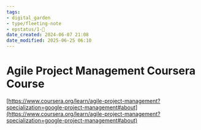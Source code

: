 ```yaml
---
tags: 
- digital_garden
- type/fleeting-note
- epstatus/1-🌱
date_created: 2024-06-07 21:08
date_modified: 2025-06-25 06:10
---
```

# Agile Project Management Coursera Course

[https://www.coursera.org/learn/agile-project-management?specialization=google-project-management#about](https://www.coursera.org/learn/agile-project-management?specialization=google-project-management#about)
